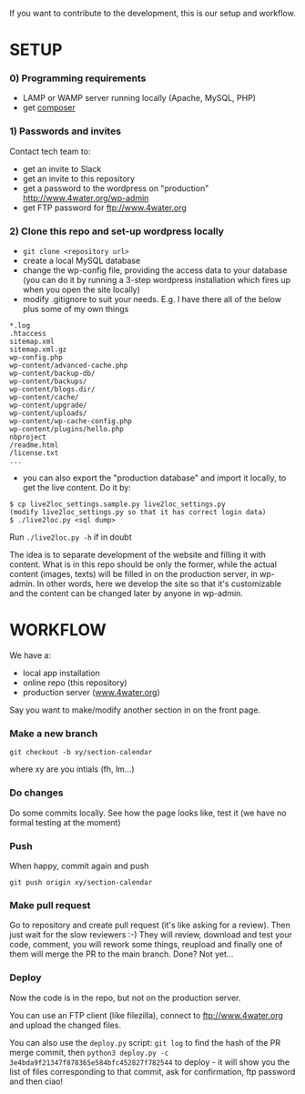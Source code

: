 If you want to contribute to the development, this is our setup and workflow.

# SETUP

### 0) Programming requirements
* LAMP or WAMP server running locally (Apache, MySQL, PHP)
* get [composer](https://getcomposer.org)

### 1) Passwords and invites

Contact tech team to:

* get an invite to Slack
* get an invite to this repository
* get a password to the wordpress on "production" http://www.4water.org/wp-admin
* get FTP password for ftp://www.4water.org

### 2) Clone this repo and set-up wordpress locally

* `git clone <repository url>`
* create a local MySQL database
* change the wp-config file, providing the access data to your database (you can do it by running a 3-step wordpress
installation which fires up when you open the site locally)
* modify .gitignore to suit your needs. E.g. I have there all of the below plus some of my own things

```
*.log
.htaccess
sitemap.xml
sitemap.xml.gz
wp-config.php
wp-content/advanced-cache.php
wp-content/backup-db/
wp-content/backups/
wp-content/blogs.dir/
wp-content/cache/
wp-content/upgrade/
wp-content/uploads/
wp-content/wp-cache-config.php
wp-content/plugins/hello.php
nbproject
/readme.html
/license.txt
...
```
* you can also export the "production database" and import it locally, to get the live content. Do it by:
```
$ cp live2loc_settings.sample.py live2loc_settings.py
(modify live2loc_settings.py so that it has correct login data)
$ ./live2loc.py <sql dump>
```
Run `./live2loc.py -h` if in doubt

The idea is to separate development of the website and filling it with content. What is in this repo should be only the former, while the actual content (images, texts) will be filled in on the production server, in wp-admin. In other words, here we develop the site so that it's customizable and the content can be changed later by anyone in wp-admin.

# WORKFLOW

We have a:

* local app installation
* online repo (this repository)
* production server (www.4water.org)

Say you want to make/modify another section in on the front page. 

### Make a new branch

```
git checkout -b xy/section-calendar
```

where xy are you intials (fh, lm...)

### Do changes

Do some commits locally. See how the page looks like, test it (we have no formal testing at the moment)

### Push

When happy, commit again and push

```
git push origin xy/section-calendar
```

### Make pull request

Go to repository and create pull request (it's like asking for a review). Then just wait for the slow reviewers :-) They will review, download and test your code, comment, you will rework some things, reupload and finally one of them will merge the PR to the main branch. Done? Not yet...

### Deploy

Now the code is in the repo, but not on the production server.

You can use an FTP client (like filezilla), connect to ftp://www.4water.org and upload the changed files.

You can also use the `deploy.py` script:
`git log` to find the hash of the PR merge commit, then
`python3 deploy.py -c 3e4bda9f21347f878365e584bfc452827f782544` to deploy - it will show you the list of files corresponding to that commit, ask for confirmation, ftp password and then ciao!